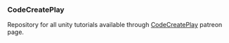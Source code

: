 ### CodeCreatePlay
Repository for all unity tutorials available through [CodeCreatePlay](https://www.patreon.com/CodeCreatePlay) patreon page.
